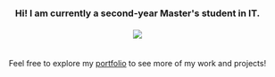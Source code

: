 <h3 align="center">
   Hi! I am currently a second-year Master's student in IT.
   </br></br>
   <a href="https://github-readme-stats-git-master-amaroke.vercel.app/api/top-langs/?username=Amaroke&layout=compact&hide_title=true&theme=transparent&langs_count=10&hide=Standard%20ML,Lex,Hack,Shell,QMake,Assembly,OCaml,Makefile,Prolog,Objective-C,Matlab&exclude_repo=ShareCount">
   <img align="center" src="https://github-readme-stats-git-master-amaroke.vercel.app/api/top-langs/?username=Amaroke&layout=compact&hide_title=true&theme=transparent&langs_count=10&hide=Standard%20ML,Lex,Hack,Shell,QMake,Assembly,OCaml,Makefile,Prolog,Objective-C,Matlab&exclude_repo=ShareCount" />
   </a> </br></br>
</h3>
<p align="center">
   Feel free to explore my <a href="https://amaroke.github.io/Portfolio">portfolio</a> to see more of my work and projects!
</p>
